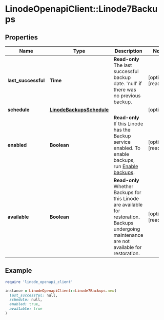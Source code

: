 # LinodeOpenapiClient::Linode7Backups

## Properties

| Name | Type | Description | Notes |
| ---- | ---- | ----------- | ----- |
| **last_successful** | **Time** | __Read-only__ The last successful backup date. &#39;null&#39; if there was no previous backup. | [optional][readonly] |
| **schedule** | [**LinodeBackupsSchedule**](LinodeBackupsSchedule.md) |  | [optional] |
| **enabled** | **Boolean** | __Read-only__ If this Linode has the Backup service enabled. To enable backups, run [Enable backups](https://techdocs.akamai.com/linode-api/reference/post-enable-backups). | [optional][readonly] |
| **available** | **Boolean** | __Read-only__ Whether Backups for this Linode are available for restoration.  Backups undergoing maintenance are not available for restoration. | [optional][readonly] |

## Example

```ruby
require 'linode_openapi_client'

instance = LinodeOpenapiClient::Linode7Backups.new(
  last_successful: null,
  schedule: null,
  enabled: true,
  available: true
)
```

